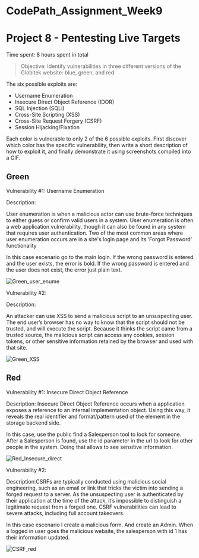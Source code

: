# CodePath_Assignment_Week9

# Project 8 - Pentesting Live Targets

Time spent: 8 hours spent in total

> Objective: Identify vulnerabilities in three different versions of the Globitek website: blue, green, and red.

The six possible exploits are:

* Username Enumeration
* Insecure Direct Object Reference (IDOR)
* SQL Injection (SQLi)
* Cross-Site Scripting (XSS)
* Cross-Site Request Forgery (CSRF)
* Session Hijacking/Fixation

Each color is vulnerable to only 2 of the 6 possible exploits. First discover which color has the specific vulnerability, then write a short description of how to exploit it, and finally demonstrate it using screenshots compiled into a GIF.


## Green

Vulnerability #1: Username Enumeration

Description:

User enumeration is when a malicious actor can use brute-force techniques to either guess or confirm valid users in a system. User enumeration is often a web application vulnerability, though it can also be found in any system that requires user authentication. Two of the most common areas where user enumeration occurs are in a site's login page and its ‘Forgot Password' functionality

In this case escenario go to the main login. If the wrong password is entered and the user exists, the error is bold. If the wrong password is entered and the user does not exist, the error just plain text. 

![Green_user_enume](https://user-images.githubusercontent.com/78192383/163407608-867e8f98-bb7b-455d-9382-30c21c481eb0.gif)


Vulnerability #2: 

Description:

An attacker can use XSS to send a malicious script to an unsuspecting user. The end user’s browser has no way to know that the script should not be trusted, and will execute the script. Because it thinks the script came from a trusted source, the malicious script can access any cookies, session tokens, or other sensitive information retained by the browser and used with that site.

![Green_XSS](https://user-images.githubusercontent.com/78192383/163409978-6b810ea8-3ebc-4db7-9318-91de8e7a0f8c.gif)


## Red

Vulnerability #1: Insecure Direct Object Reference

Description: Insecure Direct Object Reference occurs when a application exposes a reference to an internal implementation object. Using this way, it reveals the real identifier and format/pattern used of the element in the storage backend side. 

In this case, use the public find a Salesperson tool to look for someone. After a Salesperson is found, use the id parameter in the url to look for other people in the system. Doing that allows to see sensitive information.

![Red_Insecure_direct](https://user-images.githubusercontent.com/78192383/163411496-336d1ca9-5aef-4d29-b175-401a8f2fc8bd.gif)


Vulnerability #2: 

Description:CSRFs are typically conducted using malicious social engineering, such as an email or link that tricks the victim into sending a forged request to a server. As the unsuspecting user is authenticated by their application at the time of the attack, it’s impossible to distinguish a legitimate request from a forged one. CSRF vulnerabilities can lead to severe attacks, including full account takeovers.

In this case escenario I create a malicious form. And create an Admin. When a logged in user goes the malicious website, the salesperson with id 1 has their information updated. 

![CSRF_red](https://user-images.githubusercontent.com/78192383/163418076-066d5b50-d644-46a9-abce-49b1f8a2994a.gif)



